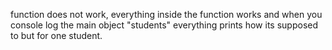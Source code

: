 function does not work, everything inside the function works and when you console log the main object "students" everything prints how its supposed to but for one student.
